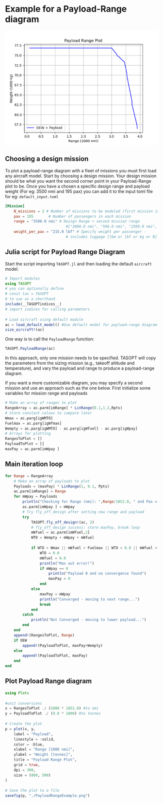 # Example for a Payload-Range diagram

![PayloadRangePlot](../assets/PayloadRangeExample.png)

## Choosing a design mission

To plot a payload-range diagram with a fleet of missions you must first load any aircraft model. Start by choosing a design mission. Your design mission should be what you want the second corner point in your Payload-Range plot to be. Once you have a chosen a specific design range and payload weight (For eg: 3500 nmi and 195 pax) you can add it to the input toml file for eg: `default_input.toml`

```toml
[Mission]
    N_missions = 2 # Number of missions to be modeled (first mission is the design mission)
    pax = 195       # Number of passengers in each mission
    range = "3500.0 nmi" # Design Range + second mission range
                            #["3000.0 nmi", "500.0 nmi", "2500.0 nmi", "3550.0 nmi", "3734.0 nmi"] # Design Range + second mission range
    weight_per_pax = "215.0 lbf" # Specify weight per passenger - 
                            # includes luggage [lbm or lbf or kg or N] 
```

## Julia script for Payload Range Diagram

Start the script importing `TASOPT.jl` and then loading the default `aircraft` model.

```julia
# Import modules
using TASOPT
# you can optionally define
# const tas = TASOPT 
# to use as a shorthand
include(__TASOPTindices__)
# import indices for calling parameters

# Load aircraft using default module
ac = load_default_model() #Use default model for payload-range diagram
size_aircraft!(ac)
```

One way is to call the `PayloadRange` function:

```julia
TASOPT.PayloadRange(ac)
```
In this approach, only one mission needs to be specified. TASOPT will copy the parameters from the sizing mission (e.g., takeoff altitude and temperature), and vary the payload and range to produce a payload-range diagram. 

If you want a more customizable diagram, you may specify a second mission and use an approach such as the one below. First initialize some variables for mission range and payloads

```julia
# Make an array of ranges to plot
RangeArray = ac.parm[imRange] * LinRange(0.1,1.2,Rpts)
# Store constant values to compare later
Wmax = ac.parg[igWMTO]
Fuelmax = ac.parg[igWfmax]
Wempty = ac.parg[igWMTO] - ac.parg[igWfuel] - ac.parg[igWpay]
# Arrays for plotting
RangesToPlot = []
PayloadToPlot = []
maxPay = ac.parm[imWpay ]
```

## Main iteration loop

```julia
for Range = RangeArray
    # Make an array of payloads to plot
    Payloads = (maxPay) * LinRange(1, 0.1, Ppts)
    ac.parm[imRange] = Range
    for mWpay = Payloads
        println("Checking for Range (nmi): ",Range/1852.0, " and Pax = ", mWpay/(215*4.44822))
        ac.parm[imWpay ] = mWpay
        # Try fly_off_design after setting new range and payload
        try
            TASOPT.fly_off_design!(ac, 2)
            # fly_off_design success: store maxPay, break loop
            mWfuel = ac.parm[imWfuel,2]
            WTO = Wempty + mWpay + mWfuel

            if WTO > Wmax || mWfuel > Fuelmax || WTO < 0.0 || mWfuel < 0.0 
                WTO = 0.0
                mWfuel = 0.0
                println("Max out error!")
                if mWpay == 0
                    println("Payload 0 and no convergence found")
                    maxPay = 0
                end
            else
                maxPay = mWpay
                println("Converged - moving to next range...")
                break
            end     
        catch
            println("Not Converged - moving to lower payload...")      
        end
    end
    append!(RangesToPlot, Range)
    if OEW
        append!(PayloadToPlot, maxPay+Wempty)
    else
        append!(PayloadToPlot, maxPay)
    end
end
```

## Plot Payload Range diagram

```julia
using Plots

#unit conversions
x = RangesToPlot ./ (1000 * 1852.0) #to nmi
y = PayloadToPlot ./ (9.8 * 1000) #to tonnes

# Create the plot
p = plot(x, y,
    label = "Payload",
    linestyle = :solid, 
    color = :blue,
    xlabel = "Range [1000 nmi]",
    ylabel = "Weight [tonnes]",
    title = "Payload Range Plot",
    grid = true,
    dpi = 300,
    size = (800, 500)
)

# Save the plot to a file
savefig(p, "./PayloadRangeExample.png")

```
